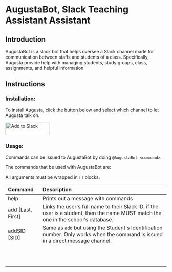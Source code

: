 # AugustaBot, Slack Teaching Assistant Assistant
## Introduction 
AugustaBot is a slack bot that helps oversee a Slack channel made for
communication between staffs and students of a class. Specifically, Augusta
provide help with managing students, study groups, class, assignments, and
helpful information.

## Instructions
### Installation:
To install Augusta, click the button below and select which channel to let Augusta talk on.

<a href="https://slack.com/oauth/authorize?scope=incoming-webhook,commands,bot&client_id=373725849472.409848327092"><img alt="Add to Slack" height="40" width="139" src="https://platform.slack-edge.com/img/add_to_slack.png" srcset="https://platform.slack-edge.com/img/add_to_slack.png 1x, https://platform.slack-edge.com/img/add_to_slack@2x.png 2x" /></a>

### Usage: 
Commands can be issued to AugustaBot by doing `@AugustaBot <command>`. 

The commands that be used with AugustaBot are:

All arguments must be wrapped in `[]` blocks.

|**Command**|**Description**|
|:-|:-|
|help|Prints out a message with commands|
|add [Last, First]|Links the user's full name to their Slack ID, if the user is a student, then the name MUST match the one in the school's database.|
|addSID [SID]|Same as `add` but using the Student's Identification number. Only works when the command is issued in a direct message channel.|
|||
|||
|||
|||
|||
|||
|||
|||
|||
|||
|||
